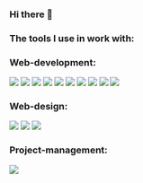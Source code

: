 ### Hi there 👋

### The tools I use in work with:
### Web-development:

<img src="https://img.shields.io/badge/HTML-2188ff?style=for-the-badge&logo=html5&logoColor=fff"/> <img src="https://img.shields.io/badge/CSS-2188ff?style=for-the-badge&logo=css3&logoColor=fff"/> <img src="https://img.shields.io/badge/Java Script-2188ff?style=for-the-badge&logo=JavaScript&logoColor=fff"/> <img src="https://img.shields.io/badge/React JS-2188ff?style=for-the-badge&logo=React&logoColor=fff"/> <img src="https://img.shields.io/badge/Redux-2188ff?style=for-the-badge&logo=Redux&logoColor=fff"/> <img src="https://img.shields.io/badge/GIT-2188ff?style=for-the-badge&logo=Git&logoColor=fff"/> <img src="https://img.shields.io/badge/Bootstrap-2188ff?style=for-the-badge&logo=Bootstrap&logoColor=fff"/> <img src="https://img.shields.io/badge/Jquery-2188ff?style=for-the-badge&logo=jQuery&logoColor=fff"/> <img src="https://img.shields.io/badge/Node.js-2188ff?style=for-the-badge&logo=Node.js&logoColor=fff"/> <img src="https://img.shields.io/badge/Sass-2188ff?style=for-the-badge&logo=Sass&logoColor=fff"/>

### Web-design:

<img src="https://img.shields.io/badge/Figma-fe7d95?style=for-the-badge&logo=Figma&logoColor=fff"/> <img src="https://img.shields.io/badge/Adobe Illustrator-fe7d95?style=for-the-badge&logo=Adobe Illustrator&logoColor=fff"/> <img src="https://img.shields.io/badge/Adobe Photoshop-fe7d95?style=for-the-badge&logo=Adobe Photoshop&logoColor=fff"/>

### Project-management:

<img src="https://img.shields.io/badge/ClickUp-fe7d95?style=for-the-badge&logo=ClickUp&logoColor=fff"/>

